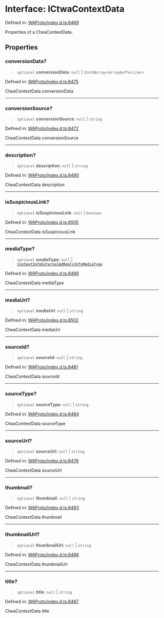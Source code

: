 # Interface: ICtwaContextData

Defined in: [WAProto/index.d.ts:8469](https://github.com/Fokusdotid/bail/blob/3856b89f13bbe82f2e10396a28cd4ef2089de845/WAProto/index.d.ts#L8469)

Properties of a CtwaContextData.

## Properties

### conversionData?

> `optional` **conversionData**: `null` \| `Uint8Array`\<`ArrayBufferLike`\>

Defined in: [WAProto/index.d.ts:8475](https://github.com/Fokusdotid/bail/blob/3856b89f13bbe82f2e10396a28cd4ef2089de845/WAProto/index.d.ts#L8475)

CtwaContextData conversionData

***

### conversionSource?

> `optional` **conversionSource**: `null` \| `string`

Defined in: [WAProto/index.d.ts:8472](https://github.com/Fokusdotid/bail/blob/3856b89f13bbe82f2e10396a28cd4ef2089de845/WAProto/index.d.ts#L8472)

CtwaContextData conversionSource

***

### description?

> `optional` **description**: `null` \| `string`

Defined in: [WAProto/index.d.ts:8490](https://github.com/Fokusdotid/bail/blob/3856b89f13bbe82f2e10396a28cd4ef2089de845/WAProto/index.d.ts#L8490)

CtwaContextData description

***

### isSuspiciousLink?

> `optional` **isSuspiciousLink**: `null` \| `boolean`

Defined in: [WAProto/index.d.ts:8505](https://github.com/Fokusdotid/bail/blob/3856b89f13bbe82f2e10396a28cd4ef2089de845/WAProto/index.d.ts#L8505)

CtwaContextData isSuspiciousLink

***

### mediaType?

> `optional` **mediaType**: `null` \| [`ContextInfoExternalAdReplyInfoMediaType`](../namespaces/CtwaContextData/enumerations/ContextInfoExternalAdReplyInfoMediaType.md)

Defined in: [WAProto/index.d.ts:8499](https://github.com/Fokusdotid/bail/blob/3856b89f13bbe82f2e10396a28cd4ef2089de845/WAProto/index.d.ts#L8499)

CtwaContextData mediaType

***

### mediaUrl?

> `optional` **mediaUrl**: `null` \| `string`

Defined in: [WAProto/index.d.ts:8502](https://github.com/Fokusdotid/bail/blob/3856b89f13bbe82f2e10396a28cd4ef2089de845/WAProto/index.d.ts#L8502)

CtwaContextData mediaUrl

***

### sourceId?

> `optional` **sourceId**: `null` \| `string`

Defined in: [WAProto/index.d.ts:8481](https://github.com/Fokusdotid/bail/blob/3856b89f13bbe82f2e10396a28cd4ef2089de845/WAProto/index.d.ts#L8481)

CtwaContextData sourceId

***

### sourceType?

> `optional` **sourceType**: `null` \| `string`

Defined in: [WAProto/index.d.ts:8484](https://github.com/Fokusdotid/bail/blob/3856b89f13bbe82f2e10396a28cd4ef2089de845/WAProto/index.d.ts#L8484)

CtwaContextData sourceType

***

### sourceUrl?

> `optional` **sourceUrl**: `null` \| `string`

Defined in: [WAProto/index.d.ts:8478](https://github.com/Fokusdotid/bail/blob/3856b89f13bbe82f2e10396a28cd4ef2089de845/WAProto/index.d.ts#L8478)

CtwaContextData sourceUrl

***

### thumbnail?

> `optional` **thumbnail**: `null` \| `string`

Defined in: [WAProto/index.d.ts:8493](https://github.com/Fokusdotid/bail/blob/3856b89f13bbe82f2e10396a28cd4ef2089de845/WAProto/index.d.ts#L8493)

CtwaContextData thumbnail

***

### thumbnailUrl?

> `optional` **thumbnailUrl**: `null` \| `string`

Defined in: [WAProto/index.d.ts:8496](https://github.com/Fokusdotid/bail/blob/3856b89f13bbe82f2e10396a28cd4ef2089de845/WAProto/index.d.ts#L8496)

CtwaContextData thumbnailUrl

***

### title?

> `optional` **title**: `null` \| `string`

Defined in: [WAProto/index.d.ts:8487](https://github.com/Fokusdotid/bail/blob/3856b89f13bbe82f2e10396a28cd4ef2089de845/WAProto/index.d.ts#L8487)

CtwaContextData title
